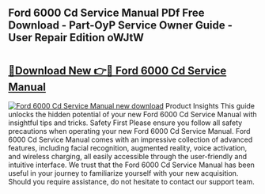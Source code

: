 ## Ford 6000 Cd Service Manual PDf Free Download - Part-OyP Service Owner Guide - User Repair Edition oWJtW

# <h2><a href="http://bc9787.oget.top/?id=Ford+6000+Cd+Service+Manual">🔗Download New 👉🔴 Ford 6000 Cd Service Manual</a></h2>

[![Ford 6000 Cd Service Manual new download](https://i.imgur.com/5g1atiW.png)](http://bc9787.oget.top/?id=Ford+6000+Cd+Service+Manual)
Product Insights This guide unlocks the hidden potential of your new Ford 6000 Cd Service Manual with insightful tips and tricks. Safety First Please ensure you follow all safety precautions when operating your new Ford 6000 Cd Service Manual. Ford 6000 Cd Service Manual comes with an impressive collection of advanced features, including facial recognition, augmented reality, voice activation, and wireless charging, all easily accessible through the user-friendly and intuitive interface. We trust that the Ford 6000 Cd Service Manual has been useful in your journey to familiarize yourself with your new acquisition. Should you require assistance, do not hesitate to contact our support team.
